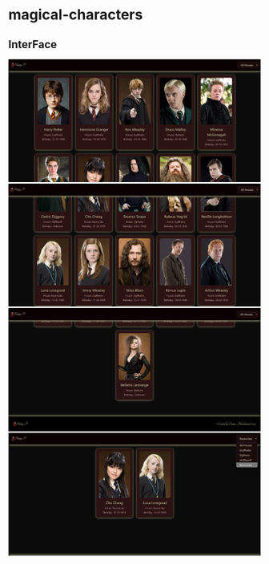 # magical-characters

## InterFace
![Alt text](https://raw.githubusercontent.com/osamaaAlmahameed/magical-characters/magic/img1.png)
![Alt text](https://raw.githubusercontent.com/osamaaAlmahameed/magical-characters/magic/img2.png)
![Alt text](https://raw.githubusercontent.com/osamaaAlmahameed/magical-characters/magic/img3.png)
![Alt text](https://raw.githubusercontent.com/osamaaAlmahameed/magical-characters/magic/img4.png)
